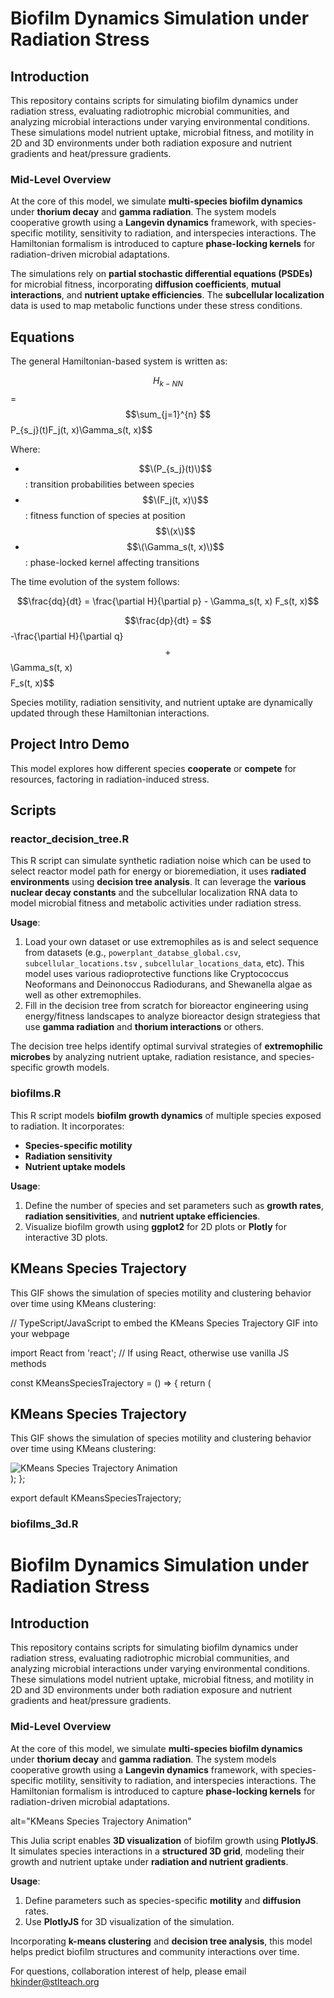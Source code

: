 # Biofilm Dynamics Simulation under Radiation Stress

## Introduction

This repository contains scripts for simulating biofilm dynamics under radiation stress, evaluating radiotrophic microbial communities, and analyzing microbial interactions under varying environmental conditions. These simulations model nutrient uptake, microbial fitness, and motility in 2D and 3D environments under both radiation exposure and nutrient gradients and heat/pressure gradients.

### Mid-Level Overview

At the core of this model, we simulate **multi-species biofilm dynamics** under **thorium decay** and **gamma radiation**. The system models cooperative growth using a **Langevin dynamics** framework, with species-specific motility, sensitivity to radiation, and interspecies interactions. The Hamiltonian formalism is introduced to capture **phase-locking kernels** for radiation-driven microbial adaptations.

The simulations rely on **partial stochastic differential equations (PSDEs)** for microbial fitness, incorporating **diffusion coefficients**, **mutual interactions**, and **nutrient uptake efficiencies**. The **subcellular localization** data is used to map metabolic functions under these stress conditions.

## Equations

The general Hamiltonian-based system is written as:

$$H_{k-NN}$$ = $$\sum_{j=1}^{n} $$P_{s_j}(t)F_j(t, x)\Gamma_s(t, x)$$

Where:
- $$\(P_{s_j}(t)\)$$ : transition probabilities between species
- $$\(F_j(t, x)\)$$ : fitness function of species at position $$\(x\)$$
- $$\(\Gamma_s(t, x)\)$$: phase-locked kernel affecting transitions

The time evolution of the system follows:

$$\frac{dq}{dt} = \frac{\partial H}{\partial p} - \Gamma_s(t, x) F_s(t, x)$$


$$\frac{dp}{dt} = $$-\frac{\partial H}{\partial q}$$ + $$\Gamma_s(t, x)$$ $$F_s(t, x)$$

Species motility, radiation sensitivity, and nutrient uptake are dynamically updated through these Hamiltonian interactions.

## Project Intro Demo

This model explores how different species **cooperate** or **compete** for resources, factoring in radiation-induced stress.

## Scripts

### reactor_decision_tree.R

This R script can simulate synthetic radiation noise which can be used to select reactor model path for energy or bioremediation, it uses **radiated environments** using **decision tree analysis**. It can leverage the **various nuclear decay constants** and the subcellular localization RNA data to model microbial fitness and metabolic activities under radiation stress.

**Usage**:
1. Load your own dataset or use extremophiles as is and select sequence from datasets (e.g., `powerplant_databse_global.csv`,  `subcellular_locations.tsv` , `subcellular_locations_data`, etc). This model uses various radioprotective functions like Cryptococcus Neoformans and Deinonoccus Radiodurans, and Shewanella algae as well as other extremophiles.
2. Fill in the decision tree from scratch for bioreactor engineering using energy/fitness landscapes to analyze bioreactor design strategiess that use **gamma radiation** and **thorium interactions** or others.

The decision tree helps identify optimal survival strategies of **extremophilic microbes** by analyzing nutrient uptake, radiation resistance, and species-specific growth models.

### biofilms.R

This R script models **biofilm growth dynamics** of multiple species exposed to radiation. It incorporates:
- **Species-specific motility**
- **Radiation sensitivity**
- **Nutrient uptake models**

**Usage**:
1. Define the number of species and set parameters such as **growth rates**, **radiation sensitivities**, and **nutrient uptake efficiencies**.
2. Visualize biofilm growth using **ggplot2** for 2D plots or **Plotly** for interactive 3D plots.

<div>
  <h2>KMeans Species Trajectory</h2>
  <p>This GIF shows the simulation of species motility and clustering behavior over time using KMeans clustering:</p>
    
// TypeScript/JavaScript to embed the KMeans Species Trajectory GIF into your webpage

import React from 'react';  // If using React, otherwise use vanilla JS methods

const KMeansSpeciesTrajectory = () => {
  return (
    <div>
      <h2>KMeans Species Trajectory</h2>
      <p>This GIF shows the simulation of species motility and clustering behavior over time using KMeans clustering:</p>
      <img src="www.github.com/aurascoper/Biofilms/kmeans_species_trajectory (1).gif" alt="KMeans Species Trajectory Animation" />
    </div>
  );
};

export default KMeansSpeciesTrajectory;

### biofilms_3d.R
# Biofilm Dynamics Simulation under Radiation Stress

## Introduction

This repository contains scripts for simulating biofilm dynamics under radiation stress, evaluating radiotrophic microbial communities, and analyzing microbial interactions under varying environmental conditions. These simulations model nutrient uptake, microbial fitness, and motility in 2D and 3D environments under both radiation exposure and nutrient gradients and heat/pressure gradients.

### Mid-Level Overview

At the core of this model, we simulate **multi-species biofilm dynamics** under **thorium decay** and **gamma radiation**. The system models cooperative growth using a **Langevin dynamics** framework, with species-specific motility, sensitivity to radiation, and interspecies interactions. The Hamiltonian formalism is introduced to capture **phase-locking kernels** for radiation-driven microbial adaptations.


alt="KMeans Species Trajectory Animation"

This Julia script enables **3D visualization** of biofilm growth using **PlotlyJS**. It simulates species interactions in a **structured 3D grid**, modeling their growth and nutrient uptake under **radiation and nutrient gradients**.

**Usage**:
1. Define parameters such as species-specific **motility** and **diffusion** rates.
2. Use **PlotlyJS** for 3D visualization of the simulation.

Incorporating **k-means clustering** and **decision tree analysis**, this model helps predict biofilm structures and community interactions over time.

For questions, collaboration interest of help, please email hkinder@stlteach.org
